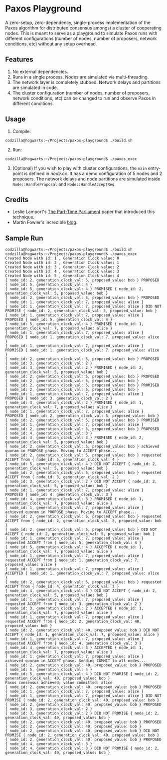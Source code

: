 # Paxos Playground

A zero-setup, zero-dependency, single-process implementation of the Paxos algorithm for distributed consensus amongst a cluster of cooperating nodes. This is meant to serve as a playground to simulate Paxos runs with different configurations (number of nodes, number of proposers, network conditions, etc) without any setup overhead.

## Features

1. No external dependencies.
2. Runs in a single process. Nodes are simulated via multi-threading.
3. The network layer is completely stubbed. Network delays and partitions are simulated in code.
4. The cluster configuration (number of nodes, number of proposers, network conditions, etc) can be changed to run and observe Paxos in different conditions.

## Usage

1. Compile:
```console
codzilla@hogwarts:~/Projects/paxos-playground$ ./build.sh
```
2. Run:
```console
codzilla@hogwarts:~/Projects/paxos-playground$ ./paxos_exec
```
3. (Optional) If you wish to play with cluster configurations, the `main` entry-point is defined in *node.cc*. It has a demo configuration of 5 nodes and 2 proposers. The network delays and node partitions are simulated inside `Node::HandleProposal` and `Node::HandleAcceptReq`.

## Credits

- Leslie Lamport's [The Part-Time Parliament](https://lamport.azurewebsites.net/pubs/lamport-paxos.pdf) paper that introduced this technique.
- Martin Fowler's incredible [blog](https://martinfowler.com/articles/patterns-of-distributed-systems/paxos.html).

## Sample Run

```console
codzilla@hogwarts:~/Projects/paxos-playground$ ./build.sh
codzilla@hogwarts:~/Projects/paxos-playground$ ./paxos_exec
Created Node with id: 1 , Generation Clock value: 0
Created Node with id: 2 , Generation Clock value: 1
Created Node with id: 3 , Generation Clock value: 2
Created Node with id: 4 , Generation Clock value: 3
Created Node with id: 5 , Generation Clock value: 4
{ node_id: 2, generation_clock_val: 5, proposed_value: bob } PROPOSED { node_id: 5, generation_clock_val: 4 }
{ node_id: 5, generation_clock_val: 4 } PROMISED { node_id: 2, generation_clock_val: 5, proposed_value: bob }
{ node_id: 2, generation_clock_val: 5, proposed_value: bob } PROPOSED { node_id: 1, generation_clock_val: 7, proposed_value: alice }
{ node_id: 1, generation_clock_val: 7, proposed_value: alice } DID NOT PROMISE { node_id: 2, generation_clock_val: 5, proposed_value: bob }
{ node_id: 1, generation_clock_val: 7, proposed_value: alice } PROPOSED { node_id: 5, generation_clock_val: 4 }
{ node_id: 5, generation_clock_val: 4 } PROMISED { node_id: 1, generation_clock_val: 7, proposed_value: alice }
{ node_id: 1, generation_clock_val: 7, proposed_value: alice } PROPOSED { node_id: 1, generation_clock_val: 7, proposed_value: alice }
{ node_id: 1, generation_clock_val: 7, proposed_value: alice } PROMISED { node_id: 1, generation_clock_val: 7, proposed_value: alice }
{ node_id: 2, generation_clock_val: 5, proposed_value: bob } PROPOSED { node_id: 3, generation_clock_val: 2 }
{ node_id: 3, generation_clock_val: 2 } PROMISED { node_id: 2, generation_clock_val: 5, proposed_value: bob }
{ node_id: 2, generation_clock_val: 5, proposed_value: bob } PROPOSED { node_id: 2, generation_clock_val: 5, proposed_value: bob }
{ node_id: 2, generation_clock_val: 5, proposed_value: bob } PROMISED { node_id: 2, generation_clock_val: 5, proposed_value: bob }
{ node_id: 1, generation_clock_val: 7, proposed_value: alice } PROPOSED { node_id: 3, generation_clock_val: 2 }
{ node_id: 3, generation_clock_val: 2 } PROMISED { node_id: 1, generation_clock_val: 7, proposed_value: alice }
{ node_id: 1, generation_clock_val: 7, proposed_value: alice } PROPOSED { node_id: 2, generation_clock_val: 5, proposed_value: bob }
{ node_id: 2, generation_clock_val: 5, proposed_value: bob } PROMISED { node_id: 1, generation_clock_val: 7, proposed_value: alice }
{ node_id: 2, generation_clock_val: 5, proposed_value: bob } PROPOSED { node_id: 4, generation_clock_val: 3 }
{ node_id: 4, generation_clock_val: 3 } PROMISED { node_id: 2, generation_clock_val: 5, proposed_value: bob }
{ node_id: 2, generation_clock_val: 5, proposed_value: bob } achieved quoram in PROPOSE phase. Moving to ACCEPT phase...
{ node_id: 2, generation_clock_val: 5, proposed_value: bob } requested ACCEPT from { node_id: 5, generation_clock_val: 4 }
{ node_id: 5, generation_clock_val: 4 } DID NOT ACCEPT { node_id: 2, generation_clock_val: 5, proposed_value: bob }
{ node_id: 2, generation_clock_val: 5, proposed_value: bob } requested ACCEPT from { node_id: 3, generation_clock_val: 2 }
{ node_id: 3, generation_clock_val: 2 } DID NOT ACCEPT { node_id: 2, generation_clock_val: 5, proposed_value: bob }
{ node_id: 1, generation_clock_val: 7, proposed_value: alice } PROPOSED { node_id: 4, generation_clock_val: 3 }
{ node_id: 4, generation_clock_val: 3 } PROMISED { node_id: 1, generation_clock_val: 7, proposed_value: alice }
{ node_id: 1, generation_clock_val: 7, proposed_value: alice } achieved quoram in PROPOSE phase. Moving to ACCEPT phase...
{ node_id: 2, generation_clock_val: 5, proposed_value: bob } requested ACCEPT from { node_id: 2, generation_clock_val: 5, proposed_value: bob }
{ node_id: 2, generation_clock_val: 5, proposed_value: bob } DID NOT ACCEPT { node_id: 2, generation_clock_val: 5, proposed_value: bob }
{ node_id: 1, generation_clock_val: 7, proposed_value: alice } requested ACCEPT from { node_id: 5, generation_clock_val: 4 }
{ node_id: 5, generation_clock_val: 4 } ACCEPTED { node_id: 1, generation_clock_val: 7, proposed_value: alice }
{ node_id: 1, generation_clock_val: 7, proposed_value: alice } requested ACCEPT from { node_id: 1, generation_clock_val: 7, proposed_value: alice }
{ node_id: 1, generation_clock_val: 7, proposed_value: alice } ACCEPTED { node_id: 1, generation_clock_val: 7, proposed_value: alice }
{ node_id: 2, generation_clock_val: 5, proposed_value: bob } requested ACCEPT from { node_id: 4, generation_clock_val: 3 }
{ node_id: 4, generation_clock_val: 3 } DID NOT ACCEPT { node_id: 2, generation_clock_val: 5, proposed_value: bob }
{ node_id: 1, generation_clock_val: 7, proposed_value: alice } requested ACCEPT from { node_id: 3, generation_clock_val: 2 }
{ node_id: 3, generation_clock_val: 2 } ACCEPTED { node_id: 1, generation_clock_val: 7, proposed_value: alice }
{ node_id: 1, generation_clock_val: 7, proposed_value: alice } requested ACCEPT from { node_id: 2, generation_clock_val: 40, proposed_value: bob }
{ node_id: 2, generation_clock_val: 40, proposed_value: bob } DID NOT ACCEPT { node_id: 1, generation_clock_val: 7, proposed_value: alice }
{ node_id: 1, generation_clock_val: 7, proposed_value: alice } requested ACCEPT from { node_id: 4, generation_clock_val: 3 }
{ node_id: 4, generation_clock_val: 3 } ACCEPTED { node_id: 1, generation_clock_val: 7, proposed_value: alice }
{ node_id: 1, generation_clock_val: 7, proposed_value: alice } achieved quoram in ACCEPT phase. Sending COMMIT to all nodes...
{ node_id: 2, generation_clock_val: 40, proposed_value: bob } PROPOSED { node_id: 5, generation_clock_val: 4 }
{ node_id: 5, generation_clock_val: 4 } DID NOT PROMISE { node_id: 2, generation_clock_val: 40, proposed_value: bob }
Paxos consensus achieved; value committed: alice
{ node_id: 2, generation_clock_val: 40, proposed_value: bob } PROPOSED { node_id: 1, generation_clock_val: 7, proposed_value: alice }
{ node_id: 1, generation_clock_val: 7, proposed_value: alice } DID NOT PROMISE { node_id: 2, generation_clock_val: 40, proposed_value: bob }
{ node_id: 2, generation_clock_val: 40, proposed_value: bob } PROPOSED { node_id: 3, generation_clock_val: 2 }
{ node_id: 3, generation_clock_val: 2 } DID NOT PROMISE { node_id: 2, generation_clock_val: 40, proposed_value: bob }
{ node_id: 2, generation_clock_val: 40, proposed_value: bob } PROPOSED { node_id: 2, generation_clock_val: 40, proposed_value: bob }
{ node_id: 2, generation_clock_val: 40, proposed_value: bob } DID NOT PROMISE { node_id: 2, generation_clock_val: 40, proposed_value: bob }
{ node_id: 2, generation_clock_val: 40, proposed_value: bob } PROPOSED { node_id: 4, generation_clock_val: 3 }
{ node_id: 4, generation_clock_val: 3 } DID NOT PROMISE { node_id: 2, generation_clock_val: 40, proposed_value: bob }
```

